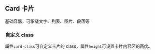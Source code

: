 <div class="demo-header">
<p class="overviewicon">
  <span class="wapi-form-button"/>
</p>

## Card 卡片

<nova-uxlink widget-name="Card"></nova-uxlink>

基础容器，可承载文字、列表、图片、段落等

</div>

### 自定义 class

属性`card-class`可自定义卡片的 class，属性`height`可设置卡片内容区的高度。

<nova-demo-view link="card/custom-class.vue"></nova-demo-view>

<br />
